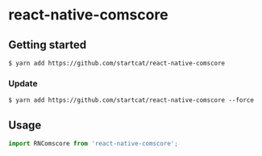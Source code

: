 
# react-native-comscore

## Getting started

`$ yarn add https://github.com/startcat/react-native-comscore`

### Update

`$ yarn add https://github.com/startcat/react-native-comscore --force`



## Usage
```javascript
import RNComscore from 'react-native-comscore';


```
  